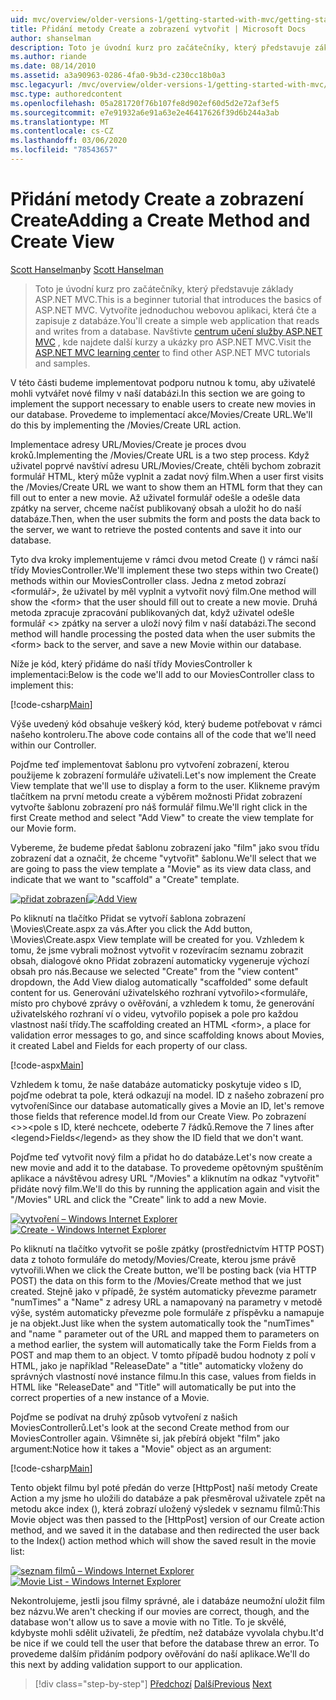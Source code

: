 ```yaml
---
uid: mvc/overview/older-versions-1/getting-started-with-mvc/getting-started-with-mvc-part6
title: Přidání metody Create a zobrazení vytvořit | Microsoft Docs
author: shanselman
description: Toto je úvodní kurz pro začátečníky, který představuje základy ASP.NET MVC. Vytvořte jednoduchou webovou aplikaci, která čte a zapisuje z databáze.
ms.author: riande
ms.date: 08/14/2010
ms.assetid: a3a90963-0286-4fa0-9b3d-c230cc18b0a3
msc.legacyurl: /mvc/overview/older-versions-1/getting-started-with-mvc/getting-started-with-mvc-part6
msc.type: authoredcontent
ms.openlocfilehash: 05a281720f76b107fe8d902ef60d5d2e72af3ef5
ms.sourcegitcommit: e7e91932a6e91a63e2e46417626f39d6b244a3ab
ms.translationtype: MT
ms.contentlocale: cs-CZ
ms.lasthandoff: 03/06/2020
ms.locfileid: "78543657"
---
```

# <a name="adding-a-create-method-and-create-view"></a><span data-ttu-id="183f1-104">Přidání metody Create a zobrazení Create</span><span class="sxs-lookup"><span data-stu-id="183f1-104">Adding a Create Method and Create View</span></span>

<span data-ttu-id="183f1-105">[Scott Hanselman](https://github.com/shanselman)</span><span class="sxs-lookup"><span data-stu-id="183f1-105">by [Scott Hanselman](https://github.com/shanselman)</span></span>

> <span data-ttu-id="183f1-106">Toto je úvodní kurz pro začátečníky, který představuje základy ASP.NET MVC.</span><span class="sxs-lookup"><span data-stu-id="183f1-106">This is a beginner tutorial that introduces the basics of ASP.NET MVC.</span></span> <span data-ttu-id="183f1-107">Vytvoříte jednoduchou webovou aplikaci, která čte a zapisuje z databáze.</span><span class="sxs-lookup"><span data-stu-id="183f1-107">You'll create a simple web application that reads and writes from a database.</span></span> <span data-ttu-id="183f1-108">Navštivte [centrum učení služby ASP.NET MVC](../../../index.md) , kde najdete další kurzy a ukázky pro ASP.NET MVC.</span><span class="sxs-lookup"><span data-stu-id="183f1-108">Visit the [ASP.NET MVC learning center](../../../index.md) to find other ASP.NET MVC tutorials and samples.</span></span>

<span data-ttu-id="183f1-109">V této části budeme implementovat podporu nutnou k tomu, aby uživatelé mohli vytvářet nové filmy v naší databázi.</span><span class="sxs-lookup"><span data-stu-id="183f1-109">In this section we are going to implement the support necessary to enable users to create new movies in our database.</span></span> <span data-ttu-id="183f1-110">Provedeme to implementací akce/Movies/Create URL.</span><span class="sxs-lookup"><span data-stu-id="183f1-110">We'll do this by implementing the /Movies/Create URL action.</span></span>

<span data-ttu-id="183f1-111">Implementace adresy URL/Movies/Create je proces dvou kroků.</span><span class="sxs-lookup"><span data-stu-id="183f1-111">Implementing the /Movies/Create URL is a two step process.</span></span> <span data-ttu-id="183f1-112">Když uživatel poprvé navštíví adresu URL/Movies/Create, chtěli bychom zobrazit formulář HTML, který může vyplnit a zadat nový film.</span><span class="sxs-lookup"><span data-stu-id="183f1-112">When a user first visits the /Movies/Create URL we want to show them an HTML form that they can fill out to enter a new movie.</span></span> <span data-ttu-id="183f1-113">Až uživatel formulář odešle a odešle data zpátky na server, chceme načíst publikovaný obsah a uložit ho do naší databáze.</span><span class="sxs-lookup"><span data-stu-id="183f1-113">Then, when the user submits the form and posts the data back to the server, we want to retrieve the posted contents and save it into our database.</span></span>

<span data-ttu-id="183f1-114">Tyto dva kroky implementujeme v rámci dvou metod Create () v rámci naší třídy MoviesController.</span><span class="sxs-lookup"><span data-stu-id="183f1-114">We'll implement these two steps within two Create() methods within our MoviesController class.</span></span> <span data-ttu-id="183f1-115">Jedna z metod zobrazí &lt;formulář&gt;, že uživatel by měl vyplnit a vytvořit nový film.</span><span class="sxs-lookup"><span data-stu-id="183f1-115">One method will show the &lt;form&gt; that the user should fill out to create a new movie.</span></span> <span data-ttu-id="183f1-116">Druhá metoda zpracuje zpracování publikovaných dat, když uživatel odešle formulář &lt;&gt; zpátky na server a uloží nový film v naší databázi.</span><span class="sxs-lookup"><span data-stu-id="183f1-116">The second method will handle processing the posted data when the user submits the &lt;form&gt; back to the server, and save a new Movie within our database.</span></span>

<span data-ttu-id="183f1-117">Níže je kód, který přidáme do naší třídy MoviesController k implementaci:</span><span class="sxs-lookup"><span data-stu-id="183f1-117">Below is the code we'll add to our MoviesController class to implement this:</span></span>

[!code-csharp[Main](getting-started-with-mvc-part6/samples/sample1.cs)]

<span data-ttu-id="183f1-118">Výše uvedený kód obsahuje veškerý kód, který budeme potřebovat v rámci našeho kontroleru.</span><span class="sxs-lookup"><span data-stu-id="183f1-118">The above code contains all of the code that we'll need within our Controller.</span></span>

<span data-ttu-id="183f1-119">Pojďme teď implementovat šablonu pro vytvoření zobrazení, kterou použijeme k zobrazení formuláře uživateli.</span><span class="sxs-lookup"><span data-stu-id="183f1-119">Let's now implement the Create View template that we'll use to display a form to the user.</span></span> <span data-ttu-id="183f1-120">Klikneme pravým tlačítkem na první metodu create a výběrem možnosti Přidat zobrazení vytvořte šablonu zobrazení pro náš formulář filmu.</span><span class="sxs-lookup"><span data-stu-id="183f1-120">We'll right click in the first Create method and select "Add View" to create the view template for our Movie form.</span></span>

<span data-ttu-id="183f1-121">Vybereme, že budeme předat šablonu zobrazení jako "film" jako svou třídu zobrazení dat a označit, že chceme "vytvořit" šablonu.</span><span class="sxs-lookup"><span data-stu-id="183f1-121">We'll select that we are going to pass the view template a "Movie" as its view data class, and indicate that we want to "scaffold" a "Create" template.</span></span>

<span data-ttu-id="183f1-122">[![přidat zobrazení](getting-started-with-mvc-part6/_static/image2.png)](getting-started-with-mvc-part6/_static/image1.png)</span><span class="sxs-lookup"><span data-stu-id="183f1-122">[![Add View](getting-started-with-mvc-part6/_static/image2.png)](getting-started-with-mvc-part6/_static/image1.png)</span></span>

<span data-ttu-id="183f1-123">Po kliknutí na tlačítko Přidat se vytvoří šablona zobrazení \Movies\Create.aspx za vás.</span><span class="sxs-lookup"><span data-stu-id="183f1-123">After you click the Add button, \Movies\Create.aspx View template will be created for you.</span></span> <span data-ttu-id="183f1-124">Vzhledem k tomu, že jsme vybrali možnost vytvořit v rozevíracím seznamu zobrazit obsah, dialogové okno Přidat zobrazení automaticky vygeneruje výchozí obsah pro nás.</span><span class="sxs-lookup"><span data-stu-id="183f1-124">Because we selected "Create" from the "view content" dropdown, the Add View dialog automatically "scaffolded" some default content for us.</span></span> <span data-ttu-id="183f1-125">Generování uživatelského rozhraní vytvořilo&gt;&lt;formuláře, místo pro chybové zprávy o ověřování, a vzhledem k tomu, že generování uživatelského rozhraní ví o videu, vytvořilo popisek a pole pro každou vlastnost naší třídy.</span><span class="sxs-lookup"><span data-stu-id="183f1-125">The scaffolding created an HTML &lt;form&gt;, a place for validation error messages to go, and since scaffolding knows about Movies, it created Label and Fields for each property of our class.</span></span>

[!code-aspx[Main](getting-started-with-mvc-part6/samples/sample2.aspx)]

<span data-ttu-id="183f1-126">Vzhledem k tomu, že naše databáze automaticky poskytuje video s ID, pojďme odebrat ta pole, která odkazují na model. ID z našeho zobrazení pro vytvoření</span><span class="sxs-lookup"><span data-stu-id="183f1-126">Since our database automatically gives a Movie an ID, let's remove those fields that reference model.Id from our Create View.</span></span> <span data-ttu-id="183f1-127">Po zobrazení &lt;&gt;&gt;&lt;pole s ID, které nechcete, odeberte 7 řádků.</span><span class="sxs-lookup"><span data-stu-id="183f1-127">Remove the 7 lines after &lt;legend&gt;Fields&lt;/legend&gt; as they show the ID field that we don't want.</span></span>

<span data-ttu-id="183f1-128">Pojďme teď vytvořit nový film a přidat ho do databáze.</span><span class="sxs-lookup"><span data-stu-id="183f1-128">Let's now create a new movie and add it to the database.</span></span> <span data-ttu-id="183f1-129">To provedeme opětovným spuštěním aplikace a návštěvou adresy URL "/Movies" a kliknutím na odkaz "vytvořit" přidáte nový film.</span><span class="sxs-lookup"><span data-stu-id="183f1-129">We'll do this by running the application again and visit the "/Movies" URL and click the "Create" link to add a new Movie.</span></span>

<span data-ttu-id="183f1-130">[![vytvoření – Windows Internet Explorer](getting-started-with-mvc-part6/_static/image4.png)](getting-started-with-mvc-part6/_static/image3.png)</span><span class="sxs-lookup"><span data-stu-id="183f1-130">[![Create - Windows Internet Explorer](getting-started-with-mvc-part6/_static/image4.png)](getting-started-with-mvc-part6/_static/image3.png)</span></span>

<span data-ttu-id="183f1-131">Po kliknutí na tlačítko vytvořit se pošle zpátky (prostřednictvím HTTP POST) data z tohoto formuláře do metody/Movies/Create, kterou jsme právě vytvořili.</span><span class="sxs-lookup"><span data-stu-id="183f1-131">When we click the Create button, we'll be posting back (via HTTP POST) the data on this form to the /Movies/Create method that we just created.</span></span> <span data-ttu-id="183f1-132">Stejně jako v případě, že systém automaticky převezme parametr "numTimes" a "Name" z adresy URL a namapovaný na parametry v metodě výše, systém automaticky převezme pole formuláře z příspěvku a namapuje je na objekt.</span><span class="sxs-lookup"><span data-stu-id="183f1-132">Just like when the system automatically took the "numTimes" and "name " parameter out of the URL and mapped them to parameters on a method earlier, the system will automatically take the Form Fields from a POST and map them to an object.</span></span> <span data-ttu-id="183f1-133">V tomto případě budou hodnoty z polí v HTML, jako je například "ReleaseDate" a "title" automaticky vloženy do správných vlastností nové instance filmu.</span><span class="sxs-lookup"><span data-stu-id="183f1-133">In this case, values from fields in HTML like "ReleaseDate" and "Title" will automatically be put into the correct properties of a new instance of a Movie.</span></span>

<span data-ttu-id="183f1-134">Pojďme se podívat na druhý způsob vytvoření z našich MoviesControllerů.</span><span class="sxs-lookup"><span data-stu-id="183f1-134">Let's look at the second Create method from our MoviesController again.</span></span> <span data-ttu-id="183f1-135">Všimněte si, jak přebírá objekt "film" jako argument:</span><span class="sxs-lookup"><span data-stu-id="183f1-135">Notice how it takes a "Movie" object as an argument:</span></span>

[!code-csharp[Main](getting-started-with-mvc-part6/samples/sample3.cs)]

<span data-ttu-id="183f1-136">Tento objekt filmu byl poté předán do verze [HttpPost] naší metody Create Action a my jsme ho uložili do databáze a pak přesměroval uživatele zpět na metodu akce index (), která zobrazí uložený výsledek v seznamu filmů:</span><span class="sxs-lookup"><span data-stu-id="183f1-136">This Movie object was then passed to the [HttpPost] version of our Create action method, and we saved it in the database and then redirected the user back to the Index() action method which will show the saved result in the movie list:</span></span>

<span data-ttu-id="183f1-137">[![seznam filmů – Windows Internet Explorer](getting-started-with-mvc-part6/_static/image6.png)](getting-started-with-mvc-part6/_static/image5.png)</span><span class="sxs-lookup"><span data-stu-id="183f1-137">[![Movie List - Windows Internet Explorer](getting-started-with-mvc-part6/_static/image6.png)](getting-started-with-mvc-part6/_static/image5.png)</span></span>

<span data-ttu-id="183f1-138">Nekontrolujeme, jestli jsou filmy správné, ale i databáze neumožní uložit film bez názvu.</span><span class="sxs-lookup"><span data-stu-id="183f1-138">We aren't checking if our movies are correct, though, and the database won't allow us to save a movie with no Title.</span></span> <span data-ttu-id="183f1-139">To je skvělé, kdybyste mohli sdělit uživateli, že předtím, než databáze vyvolala chybu.</span><span class="sxs-lookup"><span data-stu-id="183f1-139">It'd be nice if we could tell the user that before the database threw an error.</span></span> <span data-ttu-id="183f1-140">To provedeme dalším přidáním podpory ověřování do naší aplikace.</span><span class="sxs-lookup"><span data-stu-id="183f1-140">We'll do this next by adding validation support to our application.</span></span>

> [!div class="step-by-step"]
> <span data-ttu-id="183f1-141">[Předchozí](getting-started-with-mvc-part5.md)
> [Další](getting-started-with-mvc-part7.md)</span><span class="sxs-lookup"><span data-stu-id="183f1-141">[Previous](getting-started-with-mvc-part5.md)
[Next](getting-started-with-mvc-part7.md)</span></span>
